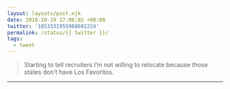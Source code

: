 ```yaml
---
layout: layouts/post.njk
date: 2018-10-19 17:08:02 +00:00
twitter: '1053331955968692224'
permalink: /status/{{ twitter }}/
tags: 
  - tweet
---
```


> Starting to tell recruiters I’m not willing to relocate because those states don’t have Los Favoritos.

---
